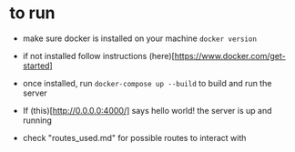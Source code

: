 # to run

* make sure docker is installed on your machine
    `docker version`

* if not installed follow instructions (here)[https://www.docker.com/get-started]

* once installed,  run `docker-compose up --build` to build and run the server

* If (this)[http://0.0.0.0:4000/] says hello world! the server is up and running

* check "routes_used.md" for possible routes to interact with
